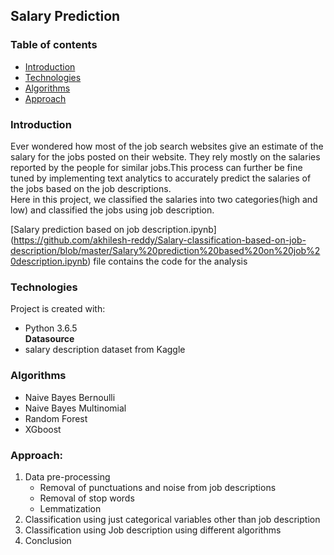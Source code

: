 ## Salary Prediction

### Table of contents
* [Introduction](#introduction)
* [Technologies](#technologies)
* [Algorithms](#algorithms)
* [Approach](#approach)

### Introduction
Ever wondered how most of the job search websites give an estimate of the salary for the jobs posted on their website. They rely mostly on the salaries reported by the people for similar jobs.This process can further be fine tuned by implementing text analytics to accurately predict the salaries of the jobs based on the job descriptions.  
Here in this project, we classified the salaries into two categories(high and low) and classified the jobs using job description.

[Salary prediction based on job description.ipynb] (https://github.com/akhilesh-reddy/Salary-classification-based-on-job-description/blob/master/Salary%20prediction%20based%20on%20job%20description.ipynb) file contains the code for the analysis
### Technologies
Project is created with:
* Python 3.6.5   
**Datasource**
* salary description dataset from Kaggle

### Algorithms
* Naive Bayes Bernoulli
* Naive Bayes Multinomial
* Random Forest
* XGboost

### Approach:
1. Data pre-processing
	  * Removal of punctuations and noise from job descriptions
	  * Removal of stop words
	  * Lemmatization
2. Classification using just categorical variables other than job description
3. Classification using Job description using different algorithms
4. Conclusion
